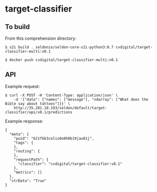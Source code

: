 # target-classifier

## To build

From this comprehension directory:

```
$ s2i build . seldonio/seldon-core-s2i-python3:0.7 cvdigital/target-classifier-multi:v0.1

$ docker push cvdigital/target-classifier-multi:v0.1
```

## API

Example request:

```
$ curl -X POST -H 'Content-Type: application/json' \
    -d '{"data": {"names": ["message"], "ndarray": ["What does the Bible say about tattoos"]}}' \
    http://35.201.10.193/seldon/default/target-classifier/api/v0.1/predictions
```

Example response:

```
{
  "meta": {
    "puid": "621fkb3colis0o0h0b19jau01j",
    "tags": {
    },
    "routing": {
    },
    "requestPath": {
      "classifier": "cvdigital/target-classifier:v0.1"
    },
    "metrics": []
  },
  "strData": "True"
}
```


